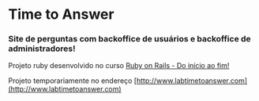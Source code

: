 # Time to Answer

### Site de perguntas com backoffice de usuários e backoffice de administradores!

Projeto ruby desenvolvido no curso [Ruby on Rails - Do início ao fim!](https://www.udemy.com/course/rubyonrails-5x/?referralCode=5CDC4A6332959AB91860)

Projeto temporariamente no endereço [http://www.labtimetoanswer.com](http://www.labtimetoanswer.com)
